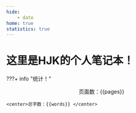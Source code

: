```yaml
---
hide:
    - date
home: true
statistics: true
---
```


# 这里是HJK的个人笔记本！


<!--     
???+ success inline "正在努力更新！"
    - [**C++**](cpp/cpp_restart/index.md) - 重新总结一下 C++ 学习，尝试实现「自举」
    - [**DIY a git**](git/index.md) - 通过造轮子的方式学习 git！

???+ example "比较完整的内容"
    - [**面试复盘**](interviews/overview.md) - 回顾一下找暑期实习和秋招的面试历程~
    - [操作系统](核心知识/os/I_overview/1_intro/) - 已经整理完了！
    - [计算机组成](computer_organization/index.md) - 已经搬过来了！ -->

???+ info "统计！"
    <center>页面数：{{pages}} </center>
    
    <center>总字数：{{words}} </center>

<!-- ???+ Warning "施工中！" 
    <center>[![GitHub stars](https://img.shields.io/github/stars/xuan-insr/xuan-insr.github.io.svg?style=social&label=Stars)](https://github.com/xuan-insr/xuan-insr.github.io)</center>
    <center>正在从 [语雀](https://www.yuque.com/xianyuxuan/coding) 逐步迁移！内容还非常不完整——</center> -->
